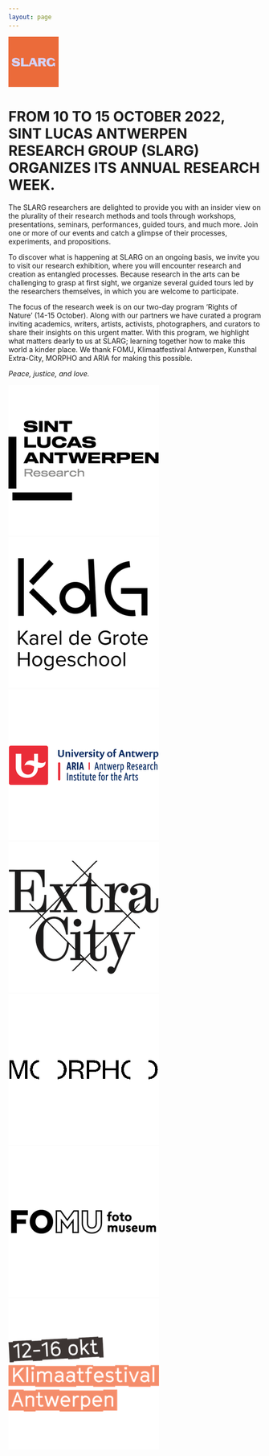 ```yaml
---
layout: page
---
```


<div class="side-by-side">
  <img src="/static/img/logo-slarg.jpg" alt="SLARG Logo" width="100" />
  <h1>FROM 10 TO 15 OCTOBER 2022, SINT LUCAS ANTWERPEN RESEARCH GROUP (SLARG) ORGANIZES ITS ANNUAL RESEARCH WEEK.</h1>
</div>

The SLARG researchers are delighted to provide you with an insider view on the plurality of their research methods and tools through workshops, presentations, seminars, performances, guided tours, and much more. Join one or more of our events and catch a glimpse of their processes, experiments, and propositions.

To discover what is happening at SLARG on an ongoing basis, we invite you to visit our research exhibition, where you will encounter research and creation as entangled processes. Because research in the arts can be challenging to grasp at first sight, we organize several guided tours led by the researchers themselves, in which you are welcome to participate. 

The focus of the research week is on our two-day program ‘Rights of Nature’ (14-15 October). Along with our partners we have curated a program inviting academics, writers, artists, activists, photographers, and curators to share their insights on this urgent matter. With this program, we highlight what matters dearly to us at SLARG; learning together how to make this world a kinder place. We thank FOMU, Klimaatfestival Antwerpen, Kunsthal Extra-City, MORPHO and ARIA for making this possible.

*Peace, justice, and love.*

<div class="partner-logos">
    <a rel="noreferrer" href="https://www.sintlucasantwerpen.be/en/research/" target="_blank"><img src="/static/img/logo-sla-research.png" alt="Sint Lucas Antwerpen Research" /></a>
    <a rel="noreferrer" href="https://www.kdg.be/en" target="_blank"><img src="/static/img/logo-kdg.png" alt="Karel de Grote Hogeschool" /></a>
    <a rel="noreferrer" href="https://www.uantwerpen.be/en/research-groups/aria/" target="_blank"><img src="/static/img/logo-aria.png" alt="Antwerp Research Institute for the Arts" /></a>
    <a rel="noreferrer" href="https://extracitykunsthal.org/en" target="_blank"><img src="/static/img/logo-extra-city.png" alt="Extra City Kunsthal"></a>
    <a rel="noreferrer" href="https://morphovzw.be/en" target="_blank"><img src="/static/img/logo-morpho.png" alt="Morpho"></a>
    <a rel="noreferrer" href="https://fomu.be/en/" target="_blank"><img src="/static/img/logo-fotomuseum.png" alt="Fotomuseum Antwerpen"></a>
    <a rel="noreferrer" href="https://www.klimaatfestivalantwerpen.be/nl" target="_blank"><img src="/static/img/logo-klimaatfestival.png" alt="Klimaatfestival Antwerpen"></a>
</div>
